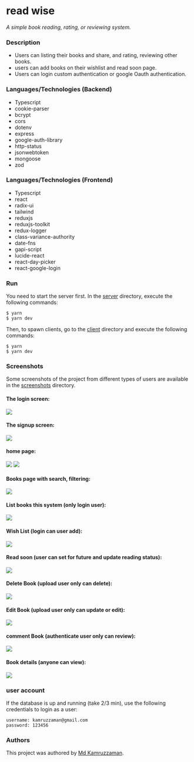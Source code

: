 # read wise

_A simple book reading, rating, or reviewing system._

### Description

- Users can listing their books and share, and rating, reviewing other books.
- users can add books on their wishlist and read soon page.
- Users can login custom authentication or google Oauth authentication.

### Languages/Technologies (Backend)

- Typescript
- cookie-parser
- bcrypt
- cors
- dotenv
- express
- google-auth-library
- http-status
- jsonwebtoken
- mongoose
- zod

### Languages/Technologies (Frontend)

- Typescript
- react
- radix-ui
- tailwind
- reduxjs
- reduxjs-toolkit
- redux-logger
- class-variance-authority
- date-fns
- gapi-script
- lucide-react
- react-day-picker
- react-google-login

### Run

You need to start the server first. In the [server](./backend/) directory, execute the following commands:

```
$ yarn
$ yarn dev
```

Then, to spawn clients, go to the [client](./frontend/) directory and execute the following commands:

```
$ yarn
$ yarn dev
```

### Screenshots

Some screenshots of the project from different types of users are available in the [screenshots](./screenshots/) directory.

#### The login screen:

![](./screenshots/login.png)

#### The signup screen:

![](./screenshots/signup.png)

#### home page:

![](./screenshots/home_book.jpg)
![](./screenshots/home_page.jpg)

#### Books page with search, filtering:

![](./screenshots/book_filter.png)

#### List books this system (only login user):

![](./screenshots/add_book.png)

#### Wish List (login can user add):

![](./screenshots/wishlist.png)

#### Read soon (user can set for future and update reading status):

![](./screenshots/readsoon.png)

#### Delete Book (upload user only can delete):

![](./screenshots/delete_book.png)

#### Edit Book (upload user only can update or edit):

![](./screenshots/edit_book.png)

#### comment Book (authenticate user only can review):

![](./screenshots/comment.png)

#### Book details (anyone can view):

![](./screenshots/book.png)

### user account

If the database is up and running (take 2/3 min), use the following credentials to login as a user:

```
username: kamruzzaman@gmail.com
password: 123456
```

### Authors

This project was authored by [Md Kamruzzaman](https://github.com/YeBenLing-ZAMAN/).
